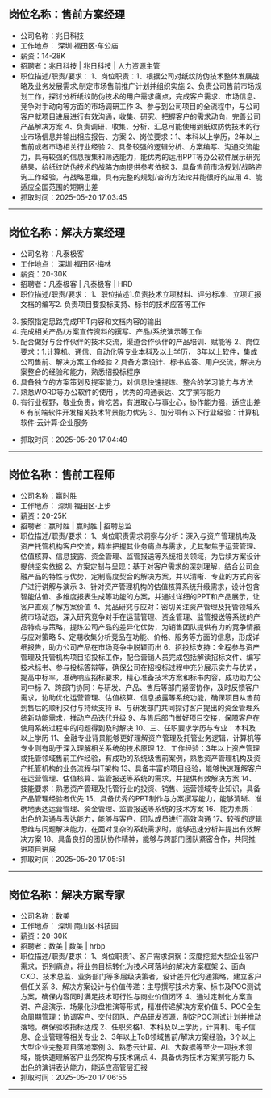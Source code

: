 ## 岗位名称：售前方案经理
- 公司名称：兆日科技
- 工作地点： 深圳·福田区·车公庙 
- 薪资：14-28K
- 招聘者：兆日科技 | 兆日科技 | 人力资源主管
- 职位描述/职责/要求：
1、岗位职责：1、根据公司对纸纹防伪技术整体发展战略及业务发展需求,制定市场售前推广计划并组织实施
2、负责公司售前市场规划工作，探讨分析纸纹防伪技术的用户需求痛点，完成客户需求、市场信息、竞争对手动向等方面的市场调研工作
3、参与到公司项目的全流程中，与公司客户就项目进展进行有效沟通，收集、研究、把握客户的需求动向，完善公司产品解决方案
4、负责调研、收集、分析、汇总可能使用到纸纹防伪技术的行业市场信息并输出相应报告、方案
2、岗位要求：1、本科以上学历，2年以上售前或者市场相关行业经验
2、具备较强的逻辑分析、方案编写、沟通交流能力，具有较强的信息搜集和筛选能力，能优秀的运用PPT等办公软件展示研究结果，给纸纹防伪技术的战略方向提供参考依据
3、具备售前市场规划/战略咨询工作经验，有战略思维，具有完整的规划/咨询方法论并能很好的应用
4、能适应全国范围的短期出差
- 抓取时间：2025-05-20 17:03:45
---

## 岗位名称：解决方案经理
- 公司名称：凡泰极客
- 工作地点： 深圳·福田区·梅林 
- 薪资：20-30K
- 招聘者：凡泰极客 | 凡泰极客 | HRD
- 职位描述/职责/要求：
1、职位描述1.负责技术立项材料、评分标准、立项汇报文档的编写2. 负责项目要投标支持、标书的技术应答等工作
3. 按照指定思路完成PPT内容和文档内容的输出
4. 完成相关产品/方案宣传资料的撰写、产品/系统演示等工作
5. 配合做好与合作伙伴的技术交流，渠道合作伙伴的产品培训、赋能等
2、岗位要求：1.计算机、通信、自动化等专业本科及以上学历， 3年以上软件，集成公司售前、解决方案工作经验
2.具备方案设计、标书应答、用户交流，解决方案整合的经验和能力，熟悉招投标程序
3. 具备独立的方案策划及提案能力，对信息快速提炼、整合的学习能力与方法
4. 熟悉WORD等办公软件的使用 ，优秀的沟通表达、文字撰写能力
5. 有行业视野，敬业负责，肯吃苦，有进取心与事业心，协作能力强，适应出差6 有前端软件开发相关技术背景能力优先
3、加分项有以下行业经验：计算机软件·云计算·企业服务
- 抓取时间：2025-05-20 17:04:49
---

## 岗位名称：售前工程师
- 公司名称：赢时胜
- 工作地点： 深圳·福田区·上步 
- 薪资：20-25K
- 招聘者：赢时胜 | 赢时胜 | 招聘总监
- 职位描述/职责/要求：
1、‌岗位职责‌‌需求洞察与分析‌：深入与资产管理机构及资产托管机构客户交流，精准把握其业务痛点与需求，尤其聚焦于运营管理、估值核算、信息披露、资金管理、监管报送等系统相关领域，为后续方案设计提供坚实依据
2、‌方案定制与呈现‌：基于对客户需求的深刻理解，结合公司金融产品的特性与优势，定制高度契合的解决方案，并以清晰、专业的方式向客户进行讲解与演示
3、针对资产管理机构的估值核算系统升级需求，设计包含智能估值、多维度报表生成等功能的方案，并通过详细的PPT和产品展示，让客户直观了解方案价值
4、‌竞品研究与应对‌：密切关注资产管理及托管领域系统市场动态，深入研究竞争对手在运营管理、资金管理、监管报送等系统的产品特点与策略，提炼公司产品的差异化优势，为销售团队提供有力的竞争情报与应对策略
5、定期收集分析竞品在功能、价格、服务等方面的信息，形成详细报告，助力公司产品在市场竞争中脱颖而出
6、‌招投标支持‌：全程参与资产管理及托管机构项目招投标工作，配合营销人员完成包括解读招标文件、编写技术标书、参与投标答辩等，确保公司在招投标过程中充分展示实力与优势，提高中标率，准确响应招标要求，精心准备技术方案和标书内容，成功助力公司中标
7、‌跨部门协同‌：与研发、产品、售后等部门紧密协作，及时反馈客户需求，协助优化运营管理、估值核算、信息披露等系统功能，确保项目从售前到售后的顺利交付与持续支持
8、与研发部门共同探讨客户提出的资金管理系统新功能需求，推动产品迭代升级
9、与售后部门做好项目交接，保障客户在使用系统过程中的问题得到及时解决
10、‌三、任职要求‌‌学历与专业‌：本科及以上学历
11、金融专业背景能够更好理解资产管理及托管业务逻辑，计算机等专业则有助于深入理解相关系统的技术原理
12、‌工作经验‌：3年以上资产管理或托管领域售前工作经验，有成功的系统级售前案例，熟悉资产管理机构及资产托管机构的业务流程与IT架构
13、具备丰富的项目经验，能够快速理解客户在运营管理、估值核算、监管报送等系统的需求，并提供有效解决方案
14、‌技能要求‌：熟悉资产管理及托管行业的投资、销售、运营领域专业知识，具备产品管理经验者优先
15、具备优秀的PPT制作与方案撰写能力，能够清晰、准确地表达运营管理、资金管理、监管报送等系统的技术方案
16、‌能力素质‌：出色的沟通与表达能力，能够与客户、团队成员进行高效沟通
17、较强的逻辑思维与问题解决能力，在面对复杂的系统需求时，能够迅速分析并提出有效解决方案
18、具备良好的团队协作精神，能够与跨部门团队紧密合作，共同推进项目进展
- 抓取时间：2025-05-20 17:05:51
---

## 岗位名称：解决方案专家
- 公司名称：数美
- 工作地点： 深圳·南山区·科技园 
- 薪资：20-30K
- 招聘者：数美 | 数美 | hrbp
- 职位描述/职责/要求：
1、岗位职责1、客户需求洞察：深度挖掘大型企业客户需求，识别痛点，将业务目标转化为技术可落地的解决方案框架
2、面向CXO、技术总监、业务部门等多层级决策者，设计差异化沟通策略，建立客户信任关系
3、解决方案设计与价值传递：主导撰写技术方案、标书及POC测试方案，确保内容同时满足技术可行性与商业价值闭环
4、通过定制化方案宣讲、产品演示、场景化沙盘推演等形式，精准传递解决方案价值
5、POC全生命周期管理：协调客户、交付团队、产品研发资源，制定POC测试计划并推动落地，确保验收指标达成
2、任职资格1、本科及以上学历，计算机、电子信息、企业管理等相关专业
2、3年以上ToB领域售前/解决方案经验，3个以上大型企业完整项目落地案例
3、熟悉云计算、AI、大数据等至少一项技术领域，能快速理解客户业务架构与技术痛点
4、具备优秀技术方案撰写能力
5、出色的演讲表达能力，能适应高管层汇报
- 抓取时间：2025-05-20 17:06:55
---

